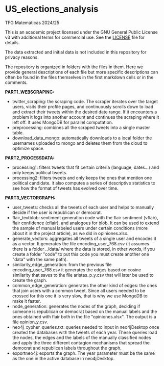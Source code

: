 # US_elections_analysis
TFG Matemáticas 2024/25

This is an academic project licensed under the GNU General Public License v3 with additional terms for commercial use. See the [LICENSE](./LICENSE) file for details.

The data extracted and initial data is not included in this repository for privacy reasons.

The repository is organized in folders with the files in them. Here we provide general descriptions of each file but more specific descriptions can often be found in the files themselves in the first markdown cells or in the comments.

**PART1_WEBSCRAPING:**
<ul>
<li>twitter_scraping: the scraping code. The scraper iterates over the target users, visits their profile pages, and continuously scrolls down to load and extract their tweets within the desired date range. If it encounters a problem it logs into another account and continues the scraping where it left off. It uses MongoDB for parallel computation.</li>

<li>preprocessing: combines all the scraped tweets into a single master table.</li>

<li>download_data_mongo: automatically downloads to a local folder the usernames uploaded to mongo and deletes them from the cloud to optimize space.</li>
</ul>

**PART2_PROCESSDATA:**
<ul>
<li>processing1: filters tweets that fit certain criteria (language, dates...) and only keeps political tweets.</li>

<li>processing2: filters tweets and only keeps the ones that mention one political candidate. It also computes a series of descriptive statistics to see how the format of tweets has evolved over time.</li>
</ul>

**PART3_VECTORGRAPH:**
<ul>
<li>user_tweets: checks all the tweets of each user and helps to manually decide if the user is republican or democrat.</li>

<li>flair_textblob: sentiment generation code with the flair sentiment (vflair), flair confidence (cflair), and analogous for blob. It can be used to extend the sample of manual labeled users under certain conditions (more about it in the project article), as we did in opiniones.xlsx.</li>

<li>generate_vectors: aggregates all tweets of a single user and encodes it as a vector. It generates the file encoding_user_768.csv (it assumes there is a folder ../data/ where the data is stored, in other words, if you create a folder "code" to put this code you must create another one "data" with the same path).</li>

<li>similarity_edge_generation: from the previous file encoding_user_768.csv it generates the edges based on cosine similarity that saves to the file aristas_p_y.csv that will later be used to create the graph.</li>

<li>common_edge_generation: generates the other kind of edges: the ones that join users with a common tweet. Since all users needed to be crossed for this one it is very slow, that is why we use MongoDB to make it faster.</li>

<li>node_generation: generates the nodes of the graph, deciding if someone is republican or democrat based on the manual labels and the ones obtained with flair both in the file "opiniones.xlsx". The output is a file opinion_y.csv.</li>

<li>neo4j_cypher_queries.txt: queries needed to input in neo4jDesktop once created the databases with the tweets of each year. These queries load the nodes, the edges and the labels of the manually classified nodes and apply the three different contagion mechanisms that spread the democrat and republican labels throughout the graph.</li>

<li>exportneo4j: exports the graph. The year parameter must be the same as the one in the active database in neo4jDesktop.</li>
</ul>
